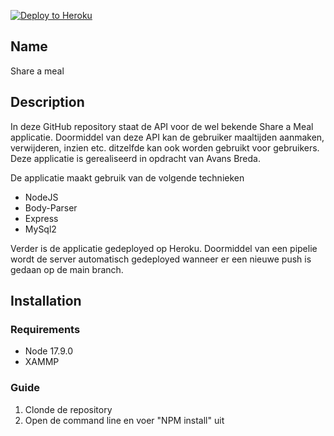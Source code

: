 
[![Deploy to Heroku](https://github.com/RMvanderGaag/programmeren-4-shareameal/actions/workflows/main.yml/badge.svg)](https://github.com/RMvanderGaag/programmeren-4-shareameal/actions/workflows/main.yml)

## Name
Share a meal

## Description
In deze GitHub repository staat de API voor de wel bekende Share a Meal applicatie. Doormiddel van deze API kan de gebruiker maaltijden aanmaken, verwijderen, inzien etc. ditzelfde kan ook worden gebruikt voor gebruikers. Deze applicatie is gerealiseerd in opdracht van Avans Breda.

De applicatie maakt gebruik van de volgende technieken
- NodeJS
- Body-Parser
- Express
- MySql2

Verder is de applicatie gedeployed op Heroku. Doormiddel van een pipelie wordt de server automatisch gedeployed wanneer er een nieuwe push is gedaan op de main branch.

## Installation
### Requirements
- Node 17.9.0
- XAMMP

### Guide
1. Clonde de repository
2. Open de command line en voer "NPM install" uit